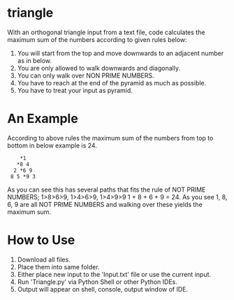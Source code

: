 # triangle

With an orthogonal triangle input from a text file, code calculates the maximum sum of the numbers according to given rules below:

1. You will start from the top and move downwards to an adjacent number as in below.
2. You are only allowed to walk downwards and diagonally.
3. You can only walk over NON PRIME NUMBERS.
4. You have to reach at the end of the pyramid as much as possible.
5. You have to treat your input as pyramid.

# An Example

According to above rules the maximum sum of the numbers from top to bottom in below example is 24.

        *1
       *8 4
      2 *6 9
     8 5 *9 3

As you can see this has several paths that fits the rule of NOT PRIME NUMBERS; 1>8>6>9, 1>4>6>9, 1>4>9>9
1 + 8 + 6 + 9 = 24.  As you see 1, 8, 6, 9 are all NOT PRIME NUMBERS and walking over these yields the maximum sum.

# How to Use

1. Download all files.
2. Place them into same folder.
3. Either place new input to the 'Input.txt' file or use the current input.
4. Run 'Triangle.py' via Python Shell or other Python IDEs.
5. Output will appear on shell, console, output window of IDE.
